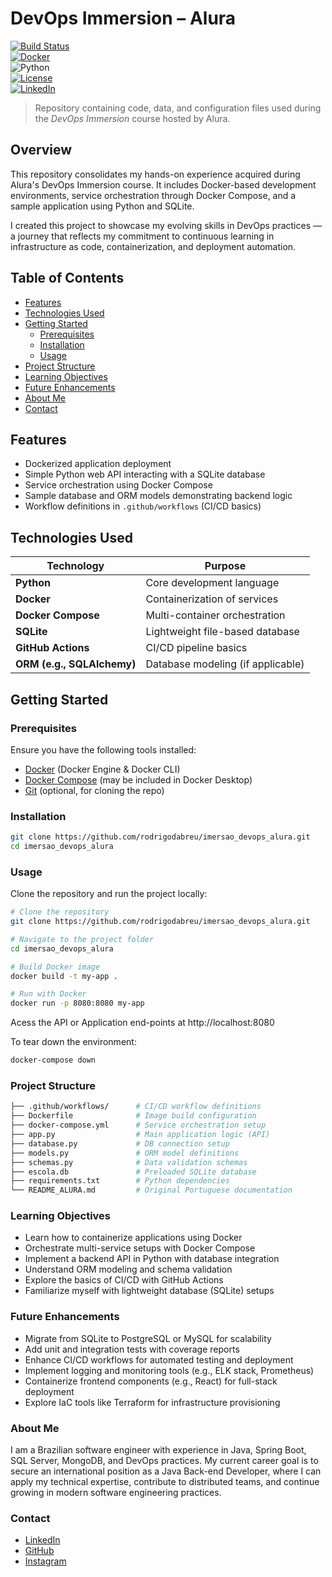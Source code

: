 # DevOps Immersion – Alura

[![Build Status](https://img.shields.io/github/actions/workflow/status/rodrigodabreu/imersao_devops_alura/ci.yml?branch=main)](https://github.com/rodrigodabreu/imersao_devops_alura/actions)  
[![Docker](https://img.shields.io/badge/Docker-ready-blue?logo=docker)](https://www.docker.com/)  
![Python](https://img.shields.io/badge/Python-3.9+-yellow?logo=python)  
[![License](https://img.shields.io/github/license/rodrigodabreu/imersao_devops_alura)](./LICENSE)  
[![LinkedIn](https://img.shields.io/badge/LinkedIn-Connect-blue?logo=linkedin)](https://www.linkedin.com/in/yourprofile)

> Repository containing code, data, and configuration files used during the *DevOps Immersion* course hosted by Alura.

## Overview

This repository consolidates my hands-on experience acquired during Alura's DevOps Immersion course. It includes Docker-based development environments, service orchestration through Docker Compose, and a sample application using Python and SQLite.

I created this project to showcase my evolving skills in DevOps practices — a journey that reflects my commitment to continuous learning in infrastructure as code, containerization, and deployment automation.

## Table of Contents

- [Features](#features)  
- [Technologies Used](#technologies-used)  
- [Getting Started](#getting-started)  
  - [Prerequisites](#prerequisites)  
  - [Installation](#installation)  
  - [Usage](#usage)  
- [Project Structure](#project-structure)  
- [Learning Objectives](#learning-objectives)  
- [Future Enhancements](#future-enhancements)  
- [About Me](#about-me)  
- [Contact](#contact)

## Features

- Dockerized application deployment  
- Simple Python web API interacting with a SQLite database  
- Service orchestration using Docker Compose  
- Sample database and ORM models demonstrating backend logic  
- Workflow definitions in `.github/workflows` (CI/CD basics)

## Technologies Used

| Technology          | Purpose                                   |
|---------------------|-------------------------------------------|
| **Python**          | Core development language                 |
| **Docker**          | Containerization of services              |
| **Docker Compose**  | Multi-container orchestration             |
| **SQLite**          | Lightweight file-based database           |
| **GitHub Actions**  | CI/CD pipeline basics                     |
| **ORM (e.g., SQLAlchemy)** | Database modeling (if applicable) |

## Getting Started

### Prerequisites

Ensure you have the following tools installed:

- [Docker](https://www.docker.com/get-started) (Docker Engine & Docker CLI)  
- [Docker Compose](https://docs.docker.com/compose/) (may be included in Docker Desktop)  
- [Git](https://git-scm.com/) (optional, for cloning the repo)

### Installation

```bash
git clone https://github.com/rodrigodabreu/imersao_devops_alura.git
cd imersao_devops_alura
```

### Usage
Clone the repository and run the project locally:
```bash
# Clone the repository
git clone https://github.com/rodrigodabreu/imersao_devops_alura.git

# Navigate to the project folder
cd imersao_devops_alura

# Build Docker image
docker build -t my-app .

# Run with Docker
docker run -p 8080:8080 my-app

```

Acess the API or Application end-points at http://localhost:8080

To tear down the environment:
```bash
docker-compose down
```

### Project Structure
```bash
├── .github/workflows/      # CI/CD workflow definitions
├── Dockerfile              # Image build configuration
├── docker-compose.yml      # Service orchestration setup
├── app.py                  # Main application logic (API)
├── database.py             # DB connection setup
├── models.py               # ORM model definitions
├── schemas.py              # Data validation schemas
├── escola.db               # Preloaded SQLite database
├── requirements.txt        # Python dependencies
└── README_ALURA.md         # Original Portuguese documentation
```


### Learning Objectives
* Learn how to containerize applications using Docker
* Orchestrate multi-service setups with Docker Compose
* Implement a backend API in Python with database integration
* Understand ORM modeling and schema validation
* Explore the basics of CI/CD with GitHub Actions
* Familiarize myself with lightweight database (SQLite) setups

### Future Enhancements
* Migrate from SQLite to PostgreSQL or MySQL for scalability
* Add unit and integration tests with coverage reports
* Enhance CI/CD workflows for automated testing and deployment
* Implement logging and monitoring tools (e.g., ELK stack, Prometheus)
* Containerize frontend components (e.g., React) for full-stack deployment
* Explore IaC tools like Terraform for infrastructure provisioning

### About Me
I am a Brazilian software engineer with experience in Java, Spring Boot, SQL Server, MongoDB, and DevOps practices.
My current career goal is to secure an international position as a Java Back-end Developer, where I can apply my technical expertise, contribute to distributed teams, and continue growing in modern software engineering practices.

### Contact
* [LinkedIn](https://www.linkedin.com/in/rodabreu/)
* [GitHub](https://github.com/rodrigodabreu/)
* [Instagram](https://www.instagram.com/rodabreu/?hl=en)


